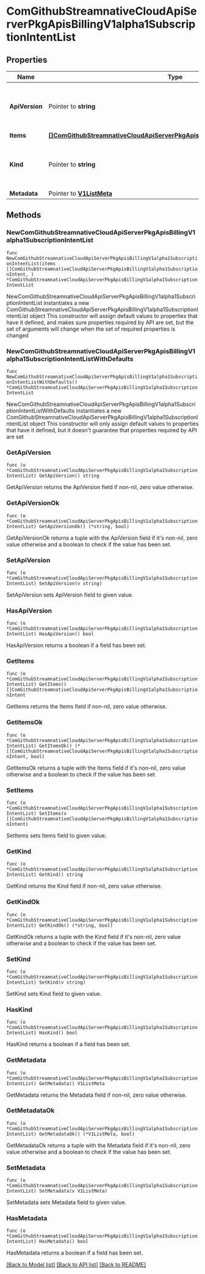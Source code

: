 # ComGithubStreamnativeCloudApiServerPkgApisBillingV1alpha1SubscriptionIntentList

## Properties

Name | Type | Description | Notes
------------ | ------------- | ------------- | -------------
**ApiVersion** | Pointer to **string** | APIVersion defines the versioned schema of this representation of an object. Servers should convert recognized schemas to the latest internal value, and may reject unrecognized values. More info: https://git.k8s.io/community/contributors/devel/sig-architecture/api-conventions.md#resources | [optional] 
**Items** | [**[]ComGithubStreamnativeCloudApiServerPkgApisBillingV1alpha1SubscriptionIntent**](ComGithubStreamnativeCloudApiServerPkgApisBillingV1alpha1SubscriptionIntent.md) |  | 
**Kind** | Pointer to **string** | Kind is a string value representing the REST resource this object represents. Servers may infer this from the endpoint the client submits requests to. Cannot be updated. In CamelCase. More info: https://git.k8s.io/community/contributors/devel/sig-architecture/api-conventions.md#types-kinds | [optional] 
**Metadata** | Pointer to [**V1ListMeta**](V1ListMeta.md) |  | [optional] 

## Methods

### NewComGithubStreamnativeCloudApiServerPkgApisBillingV1alpha1SubscriptionIntentList

`func NewComGithubStreamnativeCloudApiServerPkgApisBillingV1alpha1SubscriptionIntentList(items []ComGithubStreamnativeCloudApiServerPkgApisBillingV1alpha1SubscriptionIntent, ) *ComGithubStreamnativeCloudApiServerPkgApisBillingV1alpha1SubscriptionIntentList`

NewComGithubStreamnativeCloudApiServerPkgApisBillingV1alpha1SubscriptionIntentList instantiates a new ComGithubStreamnativeCloudApiServerPkgApisBillingV1alpha1SubscriptionIntentList object
This constructor will assign default values to properties that have it defined,
and makes sure properties required by API are set, but the set of arguments
will change when the set of required properties is changed

### NewComGithubStreamnativeCloudApiServerPkgApisBillingV1alpha1SubscriptionIntentListWithDefaults

`func NewComGithubStreamnativeCloudApiServerPkgApisBillingV1alpha1SubscriptionIntentListWithDefaults() *ComGithubStreamnativeCloudApiServerPkgApisBillingV1alpha1SubscriptionIntentList`

NewComGithubStreamnativeCloudApiServerPkgApisBillingV1alpha1SubscriptionIntentListWithDefaults instantiates a new ComGithubStreamnativeCloudApiServerPkgApisBillingV1alpha1SubscriptionIntentList object
This constructor will only assign default values to properties that have it defined,
but it doesn't guarantee that properties required by API are set

### GetApiVersion

`func (o *ComGithubStreamnativeCloudApiServerPkgApisBillingV1alpha1SubscriptionIntentList) GetApiVersion() string`

GetApiVersion returns the ApiVersion field if non-nil, zero value otherwise.

### GetApiVersionOk

`func (o *ComGithubStreamnativeCloudApiServerPkgApisBillingV1alpha1SubscriptionIntentList) GetApiVersionOk() (*string, bool)`

GetApiVersionOk returns a tuple with the ApiVersion field if it's non-nil, zero value otherwise
and a boolean to check if the value has been set.

### SetApiVersion

`func (o *ComGithubStreamnativeCloudApiServerPkgApisBillingV1alpha1SubscriptionIntentList) SetApiVersion(v string)`

SetApiVersion sets ApiVersion field to given value.

### HasApiVersion

`func (o *ComGithubStreamnativeCloudApiServerPkgApisBillingV1alpha1SubscriptionIntentList) HasApiVersion() bool`

HasApiVersion returns a boolean if a field has been set.

### GetItems

`func (o *ComGithubStreamnativeCloudApiServerPkgApisBillingV1alpha1SubscriptionIntentList) GetItems() []ComGithubStreamnativeCloudApiServerPkgApisBillingV1alpha1SubscriptionIntent`

GetItems returns the Items field if non-nil, zero value otherwise.

### GetItemsOk

`func (o *ComGithubStreamnativeCloudApiServerPkgApisBillingV1alpha1SubscriptionIntentList) GetItemsOk() (*[]ComGithubStreamnativeCloudApiServerPkgApisBillingV1alpha1SubscriptionIntent, bool)`

GetItemsOk returns a tuple with the Items field if it's non-nil, zero value otherwise
and a boolean to check if the value has been set.

### SetItems

`func (o *ComGithubStreamnativeCloudApiServerPkgApisBillingV1alpha1SubscriptionIntentList) SetItems(v []ComGithubStreamnativeCloudApiServerPkgApisBillingV1alpha1SubscriptionIntent)`

SetItems sets Items field to given value.


### GetKind

`func (o *ComGithubStreamnativeCloudApiServerPkgApisBillingV1alpha1SubscriptionIntentList) GetKind() string`

GetKind returns the Kind field if non-nil, zero value otherwise.

### GetKindOk

`func (o *ComGithubStreamnativeCloudApiServerPkgApisBillingV1alpha1SubscriptionIntentList) GetKindOk() (*string, bool)`

GetKindOk returns a tuple with the Kind field if it's non-nil, zero value otherwise
and a boolean to check if the value has been set.

### SetKind

`func (o *ComGithubStreamnativeCloudApiServerPkgApisBillingV1alpha1SubscriptionIntentList) SetKind(v string)`

SetKind sets Kind field to given value.

### HasKind

`func (o *ComGithubStreamnativeCloudApiServerPkgApisBillingV1alpha1SubscriptionIntentList) HasKind() bool`

HasKind returns a boolean if a field has been set.

### GetMetadata

`func (o *ComGithubStreamnativeCloudApiServerPkgApisBillingV1alpha1SubscriptionIntentList) GetMetadata() V1ListMeta`

GetMetadata returns the Metadata field if non-nil, zero value otherwise.

### GetMetadataOk

`func (o *ComGithubStreamnativeCloudApiServerPkgApisBillingV1alpha1SubscriptionIntentList) GetMetadataOk() (*V1ListMeta, bool)`

GetMetadataOk returns a tuple with the Metadata field if it's non-nil, zero value otherwise
and a boolean to check if the value has been set.

### SetMetadata

`func (o *ComGithubStreamnativeCloudApiServerPkgApisBillingV1alpha1SubscriptionIntentList) SetMetadata(v V1ListMeta)`

SetMetadata sets Metadata field to given value.

### HasMetadata

`func (o *ComGithubStreamnativeCloudApiServerPkgApisBillingV1alpha1SubscriptionIntentList) HasMetadata() bool`

HasMetadata returns a boolean if a field has been set.


[[Back to Model list]](../README.md#documentation-for-models) [[Back to API list]](../README.md#documentation-for-api-endpoints) [[Back to README]](../README.md)


